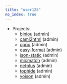 ```yaml
---
title: "user128"
no_index: true
---
```


* Projects:
  * [biniou](/projects/biniou/) (admin)
  * [caml2html](/projects/caml2html/) (admin)
  * [cppo](/projects/cppo/) (admin)
  * [easy-format](/projects/easy-format/) (admin)
  * [json-static](/projects/json-static/) (admin)
  * [micmatch](/projects/micmatch/) (admin)
  * [netplus](/projects/netplus/) (admin)
  * [tophide](/projects/tophide/) (admin)
  * [yojson](/projects/yojson/) (admin)
